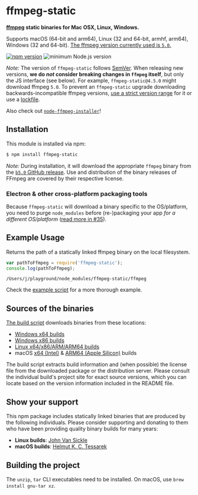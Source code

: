 # ffmpeg-static

**[ffmpeg](https://ffmpeg.org) static binaries for Mac OSX, Linux, Windows.**

Supports macOS (64-bit and arm64), Linux (32 and 64-bit, armhf, arm64), Windows (32 and 64-bit). [The ffmpeg version currently used is `5.0`.](https://github.com/eugeneware/ffmpeg-static/releases/tag/b5.0)

[![npm version](https://img.shields.io/npm/v/ffmpeg-static.svg)](https://www.npmjs.com/package/ffmpeg-static)
![minimum Node.js version](https://img.shields.io/node/v/ffmpeg-static.svg)

*Note:* The version of `ffmpeg-static` follows [SemVer](http://semver.org). When releasing new versions, **we do *not* consider breaking changes in `ffmpeg` itself**, but only the JS interface (see below). For example, `ffmpeg-static@4.5.0` might download ffmpeg `5.0`. To prevent an `ffmpeg-static` upgrade downloading backwards-incompatible ffmpeg versions, [use a strict version range](https://docs.npmjs.com/files/package.json#dependencies) for it or use a [lockfile](https://docs.npmjs.com/files/package-lock.json).

Also check out [`node-ffmpeg-installer`](https://github.com/kribblo/node-ffmpeg-installer)!

## Installation

This module is installed via npm:

``` bash
$ npm install ffmpeg-static
```

*Note:* During installation, it will download the appropriate `ffmpeg` binary from the [`b5.0` GitHub release](https://github.com/eugeneware/ffmpeg-static/releases/tag/b5.0). Use and distribution of the binary releases of FFmpeg are covered by their respective license.

### Electron & other cross-platform packaging tools

Because `ffmpeg-static` will download a binary specific to the OS/platform, you need to purge `node_modules` before (re-)packaging your app *for a different OS/platform* ([read more in #35](https://github.com/eugeneware/ffmpeg-static/issues/35#issuecomment-630225392)).

## Example Usage

Returns the path of a statically linked ffmpeg binary on the local filesystem.

``` js
var pathToFfmpeg = require('ffmpeg-static');
console.log(pathToFfmpeg);
```

```
/Users/j/playground/node_modules/ffmpeg-static/ffmpeg
```

Check the [example script](example.js) for a more thorough example.

## Sources of the binaries

[The build script](build/index.sh) downloads binaries from these locations:

- [Windows x64 builds](https://www.gyan.dev/ffmpeg/builds/)
- [Windows x86 builds](https://github.com/sudo-nautilus/FFmpeg-Builds-Win32/)
- [Linux x64/x86/ARM/ARM64 builds](https://johnvansickle.com/ffmpeg/)
- macOS [x64 (Intel)](https://evermeet.cx/pub/ffmpeg/) & [ARM64 (Apple Silicon)](https://osxexperts.net/) builds

The build script extracts build information and (when possible) the license file from the downloaded package or the distribution server. Please consult the individual build's project site for exact source versions, which you can locate based on the version information included in the README file.

## Show your support

This npm package includes statically linked binaries that are produced by the following individuals. Please consider supporting and donating to them who have been providing quality binary builds for many years:

- **Linux builds**: [John Van Sickle](https://www.johnvansickle.com/ffmpeg/)
- **macOS builds**: [Helmut K. C. Tessarek](https://evermeet.cx/ffmpeg/#donations)

## Building the project

The `unzip`, `tar` CLI executables need to be installed. On macOS, use `brew install gnu-tar xz`.
